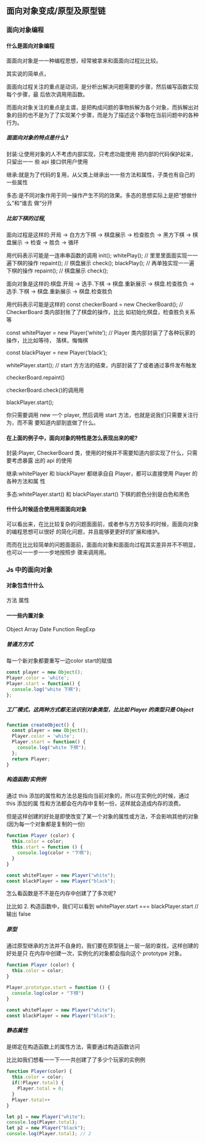 ## 面向对象变成/原型及原型链

### 面向对象编程

#### 什么是面向对象编程

⾯面向对象是⼀一种编程思想，经常被拿来和⾯面向过程⽐比较。

其实说的简单点，

⾯面向过程关注的重点是动词，是分析出解决问题需要的步骤，然后编写函数实现每个步骤，最 后依次调⽤用函数。

⽽面向对象关注的重点是主谓，是把构成问题的事物拆解为各个对象，而拆解出对象的⽬的也不是为了了实现某个步骤，而是为了描述这个事物在当前问题中的各种行为。

##### ⾯面向对象的特点是什么?

封装:让使用对象的⼈不考虑内部实现，只考虑功能使用 把内部的代码保护起来，只留出⼀一 些 api 接口供用户使用

继承:就是为了代码的复用，从⽗类上继承出⼀一些方法和属性，⼦类也有⾃己的⼀些属性

多态:是不同对象作用于同⼀操作产生不同的效果。多态的思想实际上是把“想做什么”和“谁去 做“分开

##### ⽐如下棋的过程,

⾯向过程是这样的:开局  -> ⽩⽅方下棋  -> 棋盘展示  -> 检查胜负  -> ⿊⽅下棋  -> 棋盘展示  -> 检查  -> 胜负  -> 循环

用代码表示可能是⼀连串串函数的调用
init();
whitePlay(); // ⾥里里⾯面实现⼀一遍下棋的操作 repaint(); // 棋盘展示
check();
blackPlay(); // 再单独实现⼀一遍下棋的操作 repaint(); // 棋盘展示
check();

面向对象是这样的:棋盘.开局 -> 选手.下棋 -> 棋盘.重新展示 -> 棋盘.检查胜负 -> 选手.下棋 -> 棋盘.重新展示 -> 棋盘.检查胜负

用代码表示可能是这样的
const checkerBoard = new CheckerBoard(); // CheckerBoard 类内部封账了了棋盘的操作，⽐比 如初始化棋盘，检查胜负关系等

const whitePlayer = new Player(‘white’); // Player 类内部封装了了各种玩家的操作，⽐比如等待， 落棋，悔悔棋

const blackPlayer = new Player(‘black’);

whitePlayer.start(); // start ⽅方法的结束，内部封装了了或者通过事件发布触发

checkerBoard.repaint()

checkerBoard.check()的调⽤用

blackPlayer.start();

你只需要调用 new ⼀个 player, 然后调用 start 方法，也就是说我们只需要关注⾏为，⽽不需 要知道内部到底做了什么。

#### 在上⾯的例子中，⾯向对象的特性是怎么表现出来的呢?

封装:Player, CheckerBoard 类，使用的时候并不需要知道内部实现了什么，只需要考虑暴露 出的 api 的使⽤

继承:whitePlayer 和 blackPlayer 都继承⾃自 Player，都可以直接使用 Player 的各种⽅法和属 性

多态:whitePlayer.start() 和 blackPlayer.start() 下棋的颜色分别是⽩色和⿊色

#### 什什么时候适合使⽤用⾯面向对象

可以看出来，在⽐比较复杂的问题⾯面前，或者参与⽅方较多的时候，⾯面向对象的编程思想可以很好 的简化问题，并且能够更更好的扩展和维护。

⽽而在⽐比较简单的问题⾯面前，⾯面向对象和⾯面向过程其实差异并不不明显，也可以⼀一步⼀一步地按照步 骤来调⽤用。

### Js 中的⾯向对象
#### 对象包含什什么

⽅法 属性
#### ⼀一些内置对象

Object Array Date Function RegExp
##### 普通⽅方式

每一个新对象都要重写一边color start的赋值

```js
const player = new Object();
Player.color = 'white';
Player.start = function() {
  console.log("white 下棋");
};
```
##### ⼯厂模式，这两种⽅式都⽆法识别对象类型，⽐比如 Player 的类型只是 Object

```js
function createObject() {
  const player = new Object();
  Player.color = 'white';
  Player.start = function() {
    console.log("white 下棋");
  };
  return Player;
}
```
##### 构造函数/实例例

通过 this 添加的属性和⽅法总是指向当前对象的，所以在实例化的时候，通过 this 添加的属 性和方法都会在内存中复制一份，这样就会造成内存的浪费。

但是这样创建的好处是即使改变了某⼀个对象的属性或⽅法，不会影响其他的对象(因为每⼀个对象都是复制的⼀份)

```js
function Player (color) {
  this.color = color;
  this.start = function () {
    console.log(color + "下棋");
  }
}

const whitePlayer = new Player("white");
const blackPlayer = new Player("black");

```

 怎么看函数是不不是在内存中创建了了多次呢?

 ⽐比如 2. 构造函数中，我们可以看到 whitePlayer.start === blackPlayer.start // 输出 false

 ##### 原型

 通过原型继承的⽅法并不⾃身的，我们要在原型链上一层一层的查找，这样创建的好处是只 在内存中创建⼀次，实例化的对象都会指向这个 prototype 对象。

```js
function Player (color) {
  this.color = color;
}

Player.prototype.start = function () {
  console.log(color + "下棋")
}

const whitePlayer = new Player("white");
const blackPlayer = new Player("black");
```
##### 静态属性

是绑定在构造函数上的属性方法，需要通过构造函数访问

⽐比如我们想看⼀一下⼀一共创建了了多少个玩家的实例例

```js
function Player(color) {
  this.color = color;
  if(!Player.total) {
    Player.total = 0;
  }
  Player.total++
}

let p1 = new Player("white");
console.log(Player.total);
let p2 = new Player("black");
console.log(Player.total); // 2
```





